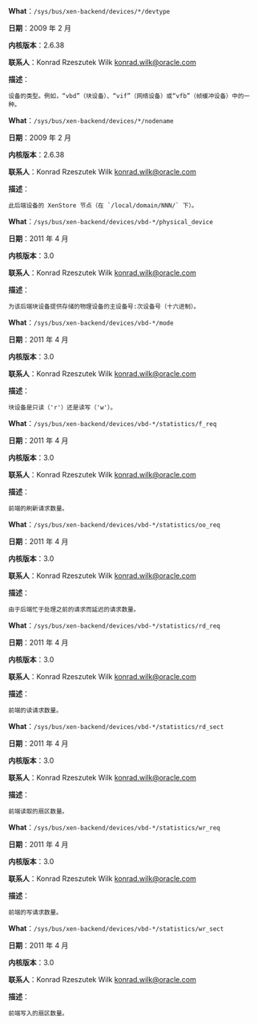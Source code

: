 **What**：`/sys/bus/xen-backend/devices/*/devtype`

**日期**：2009 年 2 月

**内核版本**：2.6.38

**联系人**：Konrad Rzeszutek Wilk <konrad.wilk@oracle.com>

**描述**：

    设备的类型。例如，“vbd”（块设备）、“vif”（网络设备）或“vfb”（帧缓冲设备）中的一种。

**What**：`/sys/bus/xen-backend/devices/*/nodename`

**日期**：2009 年 2 月

**内核版本**：2.6.38

**联系人**：Konrad Rzeszutek Wilk <konrad.wilk@oracle.com>

**描述**：

    此后端设备的 XenStore 节点（在 `/local/domain/NNN/` 下）。

**What**：`/sys/bus/xen-backend/devices/vbd-*/physical_device`

**日期**：2011 年 4 月

**内核版本**：3.0

**联系人**：Konrad Rzeszutek Wilk <konrad.wilk@oracle.com>

**描述**：

    为该后端块设备提供存储的物理设备的主设备号:次设备号（十六进制）。

**What**：`/sys/bus/xen-backend/devices/vbd-*/mode`

**日期**：2011 年 4 月

**内核版本**：3.0

**联系人**：Konrad Rzeszutek Wilk <konrad.wilk@oracle.com>

**描述**：

    块设备是只读（'r'）还是读写（'w'）。

**What**：`/sys/bus/xen-backend/devices/vbd-*/statistics/f_req`

**日期**：2011 年 4 月

**内核版本**：3.0

**联系人**：Konrad Rzeszutek Wilk <konrad.wilk@oracle.com>

**描述**：

    前端的刷新请求数量。

**What**：`/sys/bus/xen-backend/devices/vbd-*/statistics/oo_req`

**日期**：2011 年 4 月

**内核版本**：3.0

**联系人**：Konrad Rzeszutek Wilk <konrad.wilk@oracle.com>

**描述**：

    由于后端忙于处理之前的请求而延迟的请求数量。

**What**：`/sys/bus/xen-backend/devices/vbd-*/statistics/rd_req`

**日期**：2011 年 4 月

**内核版本**：3.0

**联系人**：Konrad Rzeszutek Wilk <konrad.wilk@oracle.com>

**描述**：

    前端的读请求数量。

**What**：`/sys/bus/xen-backend/devices/vbd-*/statistics/rd_sect`

**日期**：2011 年 4 月

**内核版本**：3.0

**联系人**：Konrad Rzeszutek Wilk <konrad.wilk@oracle.com>

**描述**：

    前端读取的扇区数量。

**What**：`/sys/bus/xen-backend/devices/vbd-*/statistics/wr_req`

**日期**：2011 年 4 月

**内核版本**：3.0

**联系人**：Konrad Rzeszutek Wilk <konrad.wilk@oracle.com>

**描述**：

    前端的写请求数量。

**What**：`/sys/bus/xen-backend/devices/vbd-*/statistics/wr_sect`

**日期**：2011 年 4 月

**内核版本**：3.0

**联系人**：Konrad Rzeszutek Wilk <konrad.wilk@oracle.com>

**描述**：

    前端写入的扇区数量。
